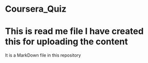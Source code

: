# Coursera_Quiz
# This is read me file I have created this for uploading the content
It is a MarkDown file in this repository
